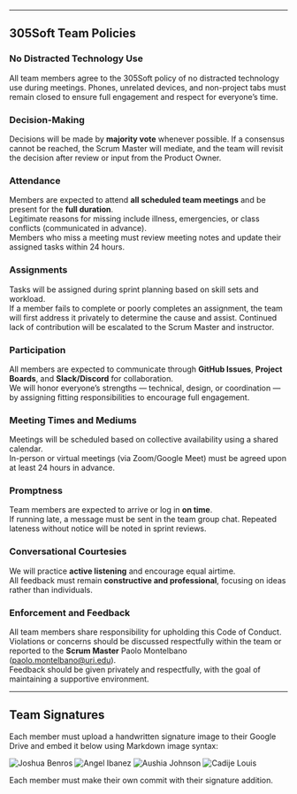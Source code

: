 ﻿---

## 305Soft Team Policies

### No Distracted Technology Use
All team members agree to the 305Soft policy of no distracted technology use during meetings. Phones, unrelated devices, and non-project tabs must remain closed to ensure full engagement and respect for everyone’s time.

### Decision-Making
Decisions will be made by **majority vote** whenever possible. If a consensus cannot be reached, the Scrum Master will mediate, and the team will revisit the decision after review or input from the Product Owner.

### Attendance
Members are expected to attend **all scheduled team meetings** and be present for the **full duration**.  
Legitimate reasons for missing include illness, emergencies, or class conflicts (communicated in advance).  
Members who miss a meeting must review meeting notes and update their assigned tasks within 24 hours.

### Assignments
Tasks will be assigned during sprint planning based on skill sets and workload.  
If a member fails to complete or poorly completes an assignment, the team will first address it privately to determine the cause and assist. Continued lack of contribution will be escalated to the Scrum Master and instructor.

### Participation
All members are expected to communicate through **GitHub Issues**, **Project Boards**, and **Slack/Discord** for collaboration.  
We will honor everyone’s strengths — technical, design, or coordination — by assigning fitting responsibilities to encourage full engagement.

### Meeting Times and Mediums
Meetings will be scheduled based on collective availability using a shared calendar.  
In-person or virtual meetings (via Zoom/Google Meet) must be agreed upon at least 24 hours in advance.

### Promptness
Team members are expected to arrive or log in **on time**.  
If running late, a message must be sent in the team group chat. Repeated lateness without notice will be noted in sprint reviews.

### Conversational Courtesies
We will practice **active listening** and encourage equal airtime.  
All feedback must remain **constructive and professional**, focusing on ideas rather than individuals.

### Enforcement and Feedback
All team members share responsibility for upholding this Code of Conduct.  
Violations or concerns should be discussed respectfully within the team or reported to the **Scrum Master** Paolo Montelbano (paolo.montelbano@uri.edu).  
Feedback should be given privately and respectfully, with the goal of maintaining a supportive environment.

---

## Team Signatures
Each member must upload a handwritten signature image to their Google Drive and embed it below using Markdown image syntax:

![Joshua Benros](https://drive.google.com/uc?export=view&id=1oAQYzOZcaHEYUJPgJue1iZUCY8xDp7rS)
![Angel Ibanez](<img width="3023" height="1100" alt="image" src="https://github.com/user-attachments/assets/167847ac-1b60-4302-92e5-e64b4ba93a04" />
)
![Aushia Johnson](https://drive.google.com/file/d/1pAiu6Pms5Gv-ROVEAnE8Fu41q0BJN_bc/view?usp=sharing)
![Cadije Louis](https://drive.google.com/file/d/1_9Uj3DK1GYOG0kCmZxR_KYt2pI7Q2Hdt/view?usp=sharing)

Each member must make their own commit with their signature addition.
